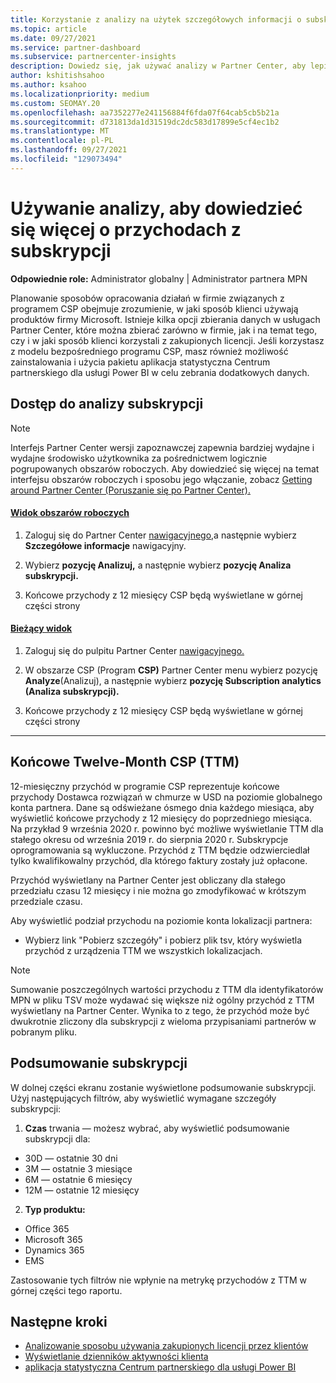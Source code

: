 ```yaml
---
title: Korzystanie z analizy na użytek szczegółowych informacji o subskrypcji
ms.topic: article
ms.date: 09/27/2021
ms.service: partner-dashboard
ms.subservice: partnercenter-insights
description: Dowiedz się, jak używać analizy w Partner Center, aby lepiej zrozumieć swoją firmę i sposób, w jaki klienci korzystają z zakupionych licencji.
author: kshitishsahoo
ms.author: ksahoo
ms.localizationpriority: medium
ms.custom: SEOMAY.20
ms.openlocfilehash: aa7352277e241156884f6fda07f64cab5cb5b21a
ms.sourcegitcommit: d731813da1d31519dc2dc583d17899e5cf4ec1b2
ms.translationtype: MT
ms.contentlocale: pl-PL
ms.lasthandoff: 09/27/2021
ms.locfileid: "129073494"
---
```

# <a name="use-analytics-to-learn-more-about-subscription-revenue"></a>Używanie analizy, aby dowiedzieć się więcej o przychodach z subskrypcji

**Odpowiednie role:** Administrator globalny | Administrator partnera MPN

Planowanie sposobów opracowania działań w firmie związanych z programem CSP obejmuje zrozumienie, w jaki sposób klienci używają produktów firmy Microsoft. Istnieje kilka opcji zbierania danych w usługach Partner Center, które można zbierać zarówno w firmie, jak i na temat tego, czy i w jaki sposób klienci korzystali z zakupionych licencji. Jeśli korzystasz z modelu bezpośredniego programu CSP, masz również możliwość zainstalowania i użycia pakietu aplikacja statystyczna Centrum partnerskiego dla usługi Power BI w celu zebrania dodatkowych danych.

## <a name="access-to-the-subscription-analytics"></a>Dostęp do analizy subskrypcji

> [!NOTE]
> Interfejs Partner Center wersji zapoznawczej zapewnia bardziej wydajne i wydajne środowisko użytkownika za pośrednictwem logicznie pogrupowanych obszarów roboczych. Aby dowiedzieć się więcej na temat interfejsu obszarów roboczych i sposobu jego włączanie, zobacz [Getting around Partner Center (Poruszanie się po Partner Center).](get-around-partner-center.md#turn-workspaces-on-and-off)

#### <a name="workspaces-view"></a>[Widok obszarów roboczych](#tab/workspaces-view)

1. Zaloguj się do Partner Center [nawigacyjnego,](https://partner.microsoft.com/dashboard/home)a następnie wybierz **Szczegółowe informacje** nawigacyjny.

2. Wybierz **pozycję Analizuj,** a następnie wybierz **pozycję Analiza subskrypcji.**

3. Końcowe przychody z 12 miesięcy CSP będą wyświetlane w górnej części strony

#### <a name="current-view"></a>[Bieżący widok](#tab/current-view)

1. Zaloguj się do pulpitu Partner Center [nawigacyjnego.](https://partner.microsoft.com/dashboard/home)

2. W obszarze CSP (Program **CSP)** Partner Center menu wybierz pozycję **Analyze**(Analizuj), a następnie wybierz **pozycję Subscription analytics (Analiza subskrypcji).**

3. Końcowe przychody z 12 miesięcy CSP będą wyświetlane w górnej części strony

* * *

## <a name="trailing-twelve-month-ttm-csp-revenue"></a>Końcowe Twelve-Month CSP (TTM)

12-miesięczny przychód w programie CSP reprezentuje końcowe przychody Dostawca rozwiązań w chmurze w USD na poziomie globalnego konta partnera. Dane są odświeżane ósmego dnia każdego miesiąca, aby wyświetlić końcowe przychody z 12 miesięcy do poprzedniego miesiąca. Na przykład 9 września 2020 r. powinno być możliwe wyświetlanie TTM dla stałego okresu od września 2019 r. do sierpnia 2020 r. Subskrypcje oprogramowania są wykluczone. Przychód z TTM będzie odzwierciedlał tylko kwalifikowalny przychód, dla którego faktury zostały już opłacone. 

Przychód wyświetlany na Partner Center jest obliczany dla stałego przedziału czasu 12 miesięcy i nie można go zmodyfikować w krótszym przedziale czasu.

Aby wyświetlić podział przychodu na poziomie konta lokalizacji partnera:

- Wybierz link "Pobierz szczegóły" i pobierz plik tsv, który wyświetla przychód z urządzenia TTM we wszystkich lokalizacjach.

> [!NOTE]
> Sumowanie poszczególnych wartości przychodu z TTM dla identyfikatorów MPN w pliku TSV może wydawać się większe niż ogólny przychód z TTM wyświetlany na Partner Center. Wynika to z tego, że przychód może być dwukrotnie zliczony dla subskrypcji z wieloma przypisaniami partnerów w pobranym pliku.

## <a name="subscription-summary"></a>Podsumowanie subskrypcji

W dolnej części ekranu zostanie wyświetlone podsumowanie subskrypcji. Użyj następujących filtrów, aby wyświetlić wymagane szczegóły subskrypcji:  

1. **Czas** trwania — możesz wybrać, aby wyświetlić podsumowanie subskrypcji dla:

- 30D — ostatnie 30 dni
- 3M — ostatnie 3 miesiące
- 6M — ostatnie 6 miesięcy
- 12M — ostatnie 12 miesięcy

2. **Typ produktu:**

- Office 365
- Microsoft 365
- Dynamics 365
- EMS

Zastosowanie tych filtrów nie wpłynie na metrykę przychodów z TTM w górnej części tego raportu.

## <a name="next-steps"></a>Następne kroki

- [Analizowanie sposobu używania zakupionych licencji przez klientów](increasing-adoption-and-satisfaction.md)  
- [Wyświetlanie dzienników aktywności klienta](activity-logs.md)
- [aplikacja statystyczna Centrum partnerskiego dla usługi Power BI](power-bi-app-for-direct-partners.md)
